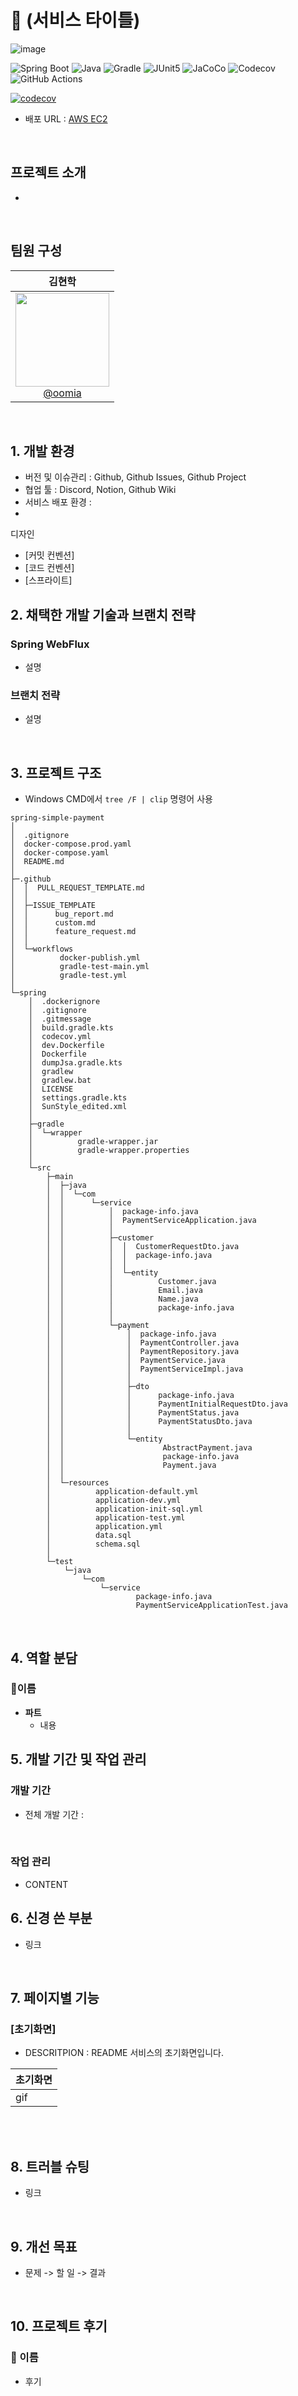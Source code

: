 # 📖 (서비스 타이틀)

![image](https://github.com/spring-templates/spring-simple-payment/assets/96914905/99eb3687-37e5-4960-8bf7-78a519f0661f)

![Spring Boot](https://img.shields.io/badge/Spring%20Boot-6DB33F?logo=springboot&logoColor=white)
![Java](https://img.shields.io/badge/Java-ED8B00?logoColor=white)
![Gradle](https://img.shields.io/badge/Gradle-02303A?logo=gradle&logoColor=white)
![JUnit5](https://img.shields.io/badge/JUnit5-25A162?logo=junit5&logoColor=white)
![JaCoCo](https://img.shields.io/badge/JaCoCo-D22128?logo=jacoco&logoColor=white)
![Codecov](https://img.shields.io/badge/Codecov-F01F7A?logo=codecov&logoColor=white)
![GitHub Actions](https://img.shields.io/badge/GitHub%20Actions-2088FF?logo=githubactions&logoColor=white)

[![codecov](https://codecov.io/gh/spring-templates/spring-simple-payment/graph/badge.svg?token=tGi5xmvIhW)](https://codecov.io/gh/spring-templates/spring-simple-payment)

- 배포 URL : [AWS EC2](http://payment.oomia.click:8080)

<br>

## 프로젝트 소개

-

<br>

## 팀원 구성

|                                                           **김현학**                                                           |
| :----------------------------------------------------------------------------------------------------------------------------: |
| [<img src="https://avatars.githubusercontent.com/u/96914905?v=4" height=150 width=150> <br/> @oomia](https://github.com/oomia) |

<br>

## 1. 개발 환경

- 버전 및 이슈관리 : Github, Github Issues, Github Project
- 협업 툴 : Discord, Notion, Github Wiki
- 서비스 배포 환경 :
-

디자인

- [커밋 컨벤션]
- [코드 컨벤션]
- [스프라이트]
  <br>

## 2. 채택한 개발 기술과 브랜치 전략

### Spring WebFlux

- 설명

### 브랜치 전략

- 설명

<br>

## 3. 프로젝트 구조

- Windows CMD에서 `tree /F | clip` 명령어 사용

```
spring-simple-payment
│
│  .gitignore
│  docker-compose.prod.yaml
│  docker-compose.yaml
│  README.md
│
├─.github
│  │  PULL_REQUEST_TEMPLATE.md
│  │
│  ├─ISSUE_TEMPLATE
│  │      bug_report.md
│  │      custom.md
│  │      feature_request.md
│  │
│  └─workflows
│          docker-publish.yml
│          gradle-test-main.yml
│          gradle-test.yml
│
└─spring
    │  .dockerignore
    │  .gitignore
    │  .gitmessage
    │  build.gradle.kts
    │  codecov.yml
    │  dev.Dockerfile
    │  Dockerfile
    │  dumpJsa.gradle.kts
    │  gradlew
    │  gradlew.bat
    │  LICENSE
    │  settings.gradle.kts
    │  SunStyle_edited.xml
    │
    ├─gradle
    │  └─wrapper
    │          gradle-wrapper.jar
    │          gradle-wrapper.properties
    │
    └─src
        ├─main
        │  ├─java
        │  │  └─com
        │  │      └─service
        │  │          │  package-info.java
        │  │          │  PaymentServiceApplication.java
        │  │          │
        │  │          ├─customer
        │  │          │  │  CustomerRequestDto.java
        │  │          │  │  package-info.java
        │  │          │  │
        │  │          │  └─entity
        │  │          │          Customer.java
        │  │          │          Email.java
        │  │          │          Name.java
        │  │          │          package-info.java
        │  │          │
        │  │          └─payment
        │  │              │  package-info.java
        │  │              │  PaymentController.java
        │  │              │  PaymentRepository.java
        │  │              │  PaymentService.java
        │  │              │  PaymentServiceImpl.java
        │  │              │
        │  │              ├─dto
        │  │              │      package-info.java
        │  │              │      PaymentInitialRequestDto.java
        │  │              │      PaymentStatus.java
        │  │              │      PaymentStatusDto.java
        │  │              │
        │  │              └─entity
        │  │                      AbstractPayment.java
        │  │                      package-info.java
        │  │                      Payment.java
        │  │
        │  └─resources
        │          application-default.yml
        │          application-dev.yml
        │          application-init-sql.yml
        │          application-test.yml
        │          application.yml
        │          data.sql
        │          schema.sql
        │
        └─test
            └─java
                └─com
                    └─service
                            package-info.java
                            PaymentServiceApplicationTest.java
```

<br>

## 4. 역할 분담

### 🍊이름

- **파트**
  - 내용
    <br>

## 5. 개발 기간 및 작업 관리

### 개발 기간

- 전체 개발 기간 :

<br>

### 작업 관리

- CONTENT
  <br>

## 6. 신경 쓴 부분

- 링크

<br>

## 7. 페이지별 기능

### [초기화면]

- DESCRITPION : README 서비스의 초기화면입니다.

| 초기화면 |
| -------- |
| gif      |

<br>

<br>

## 8. 트러블 슈팅

- 링크

<br>

## 9. 개선 목표

- 문제 -> 할 일 -> 결과

<br>

## 10. 프로젝트 후기

### 🍊 이름

- 후기
